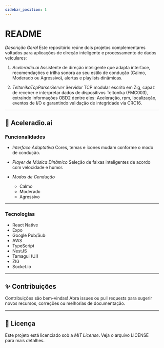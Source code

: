 ```yaml
---
sidebar_position: 1
---
```

# README

*Descrição Geral*
Este repositório reúne dois projetos complementares voltados para aplicações de direção inteligente e processamento de dados veiculares:

1. *Aceleradio.ai*
   Assistente de direção inteligente que adapta interface, recomendações e trilha sonora ao seu estilo de condução (Calmo, Moderado ou Agressivo), alertas e playlists dinâmicas.

2. *TeltonikaTcpParserServer*
   Servidor TCP modular escrito em Zig, capaz de receber e interpretar dados de dispositivos Teltonika (FMC003), extraindo informações OBD2 dentre eles: Aceleração, rpm, localização, eventos de I/O e garantindo validação de integridade via CRC16.

---

## 🚀 Aceleradio.ai

### Funcionalidades

* *Interface Adaptativa*
  Cores, temas e ícones mudam conforme o modo de condução.
* *Player de Música Dinâmico*
  Seleção de faixas inteligentes de acordo com velocidade e humor.
* *Modos de Condução*

  * Calmo
  * Moderado
  * Agressivo

---

### Tecnologias

* React Native
* Expo
* Google Pub/Sub
* AWS
* TypeScript
* NestJS
* Tamagui (UI)
* ZIG
* Socket.io

---

## ✨ Contribuições

Contribuições são bem-vindas! Abra issues ou pull requests para sugerir novos recursos, correções ou melhorias de documentação.

---

## 📄 Licença

Este projeto está licenciado sob a *MIT License*. Veja o arquivo LICENSE para mais detalhes.